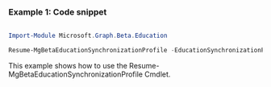 ### Example 1: Code snippet

```powershell

Import-Module Microsoft.Graph.Beta.Education

Resume-MgBetaEducationSynchronizationProfile -EducationSynchronizationProfileId $educationSynchronizationProfileId

```
This example shows how to use the Resume-MgBetaEducationSynchronizationProfile Cmdlet.

